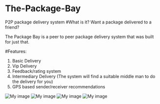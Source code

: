 # The-Package-Bay
P2P package delivery system 
#What is it? 
Want a package delivered to a friend?

The Package Bay is a peer to peer package delivery system that was built for just that. 

  
#Features:

1. Basic Delivery
2. Vip Delivery
3. Feedback/rating system
4. Intermediary Delivery (The system will find a suitable middle man to do the delivery for you)
5. GPS based sender/receiver recommendations
  
![My image](http://i.imgur.com/t2zsBSq.png)
![My image](http://i.imgur.com/Qaq3WrI.png)
![My image](http://i.imgur.com/D28epiU.png)
![My image](http://i.imgur.com/8ez1Jwu.png?1)

